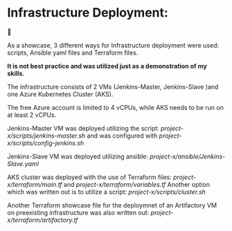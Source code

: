 # Infrastructure Deployment:
:rocket:

As a showcase, 3 different ways for Infrastructure deployment were used: scripts, Ansible yaml files and Terraform files.

**It is not best practice and was utilized just as a demonstration of my skills.**

The infrastructure consists of 2 VMs (Jenkins-Master, Jenkins-Slave )and one Azure Kubernetes Cluster (AKS).

The free Azure account is limited to 4 vCPUs, while AKS needs to be run on at least 2 vCPUs.

Jenkins-Master VM was deployed utilizing the script: *project-x/scripts/jenkins-master.sh* and was configured with *project-x/scripts/config-jenkins.sh*

Jenkins-Slave VM was deployed utilizing ansible: *project-x/ansible/Jenkins-Slave.yaml*

AKS cluster was deployed with the use of Terraform files: *project-x/terraform/main.tf* and *project-x/terraform/variables.tf*
Another option which was written out is to utilize a script: *project-x/scripts/cluster.sh*

Another Terraform showcase file for the deploymnet of an Artifactory VM on preexisting infrastructure was also written out: *project-x/terraform/artifactory.tf*





